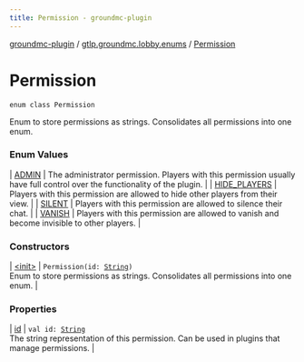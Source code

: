```yaml
---
title: Permission - groundmc-plugin
---
```


[groundmc-plugin](../../index.html) / [gtlp.groundmc.lobby.enums](../index.html) / [Permission](.)

# Permission

`enum class Permission`

Enum to store permissions as strings.
Consolidates all permissions into one enum.

### Enum Values

| [ADMIN](-a-d-m-i-n.html) | The administrator permission. Players with this permission usually have full control over the functionality of the plugin. |
| [HIDE_PLAYERS](-h-i-d-e_-p-l-a-y-e-r-s.html) | Players with this permission are allowed to hide other players from their view. |
| [SILENT](-s-i-l-e-n-t.html) | Players with this permission are allowed to silence their chat. |
| [VANISH](-v-a-n-i-s-h.html) | Players with this permission are allowed to vanish and become invisible to other players. |

### Constructors

| [&lt;init&gt;](-init-.html) | `Permission(id: `[`String`](https://kotlinlang.org/api/latest/jvm/stdlib/kotlin/-string/index.html)`)`<br>Enum to store permissions as strings. Consolidates all permissions into one enum. |

### Properties

| [id](id.html) | `val id: `[`String`](https://kotlinlang.org/api/latest/jvm/stdlib/kotlin/-string/index.html)<br>The string representation of this permission. Can be used in plugins that manage permissions. |

